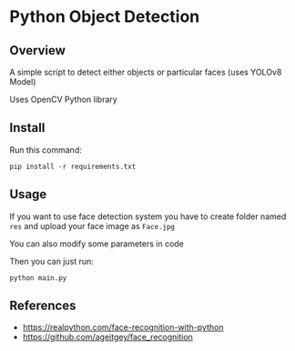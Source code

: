 # Python Object Detection

## Overview

A simple script to detect either objects or particular faces (uses YOLOv8 Model)

Uses OpenCV Python library

## Install

Run this command:

```
pip install -r requirements.txt
```

## Usage

If you want to use face detection system you have to create folder named ```res``` and upload your face image as ```Face.jpg```

You can also modify some parameters in code

Then you can just run:

```
python main.py
```

## References

- https://realpython.com/face-recognition-with-python
- https://github.com/ageitgey/face_recognition